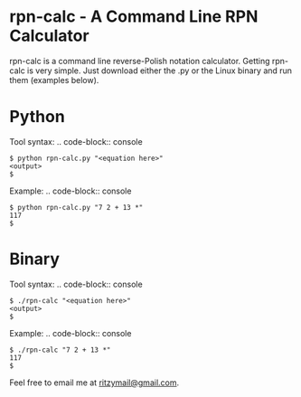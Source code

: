 rpn-calc - A Command Line RPN Calculator
========================================

rpn-calc is a command line reverse-Polish notation calculator. Getting 
rpn-calc is very simple. Just download either the .py or the Linux 
binary and run them (examples below).

Python
======
Tool syntax:
.. code-block:: console

    $ python rpn-calc.py "<equation here>"
    <output>
    $
Example:
.. code-block:: console

    $ python rpn-calc.py "7 2 + 13 *"
    117
    $


Binary
======

Tool syntax:
.. code-block:: console

    $ ./rpn-calc "<equation here>"
    <output>
    $
Example:
.. code-block:: console

    $ ./rpn-calc "7 2 + 13 *"
    117
    $


Feel free to email me at ritzymail@gmail.com.

